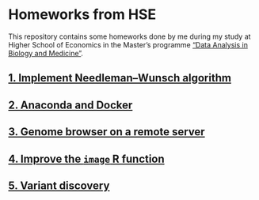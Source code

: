 # Homeworks from HSE

This repository contains some homeworks done by me during my study at Higher School of Economics in the Master’s programme [“Data Analysis in Biology and Medicine”](https://www.hse.ru/en/ma/adbm/).

## [1. Implement Needleman–Wunsch algorithm](1_needleman_wunsch)

## [2. Anaconda and Docker](2_anaconda_and_docker)

## [3. Genome browser on a remote server](3_genome_browser)

## [4. Improve the `image` R function](4_r_image_function)

## [5. Variant discovery](5_variant_discovery)
